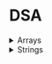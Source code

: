 # DSA

<details>
  <summary>Arrays</summary>
  
  | S.No. | Question                                                                                                                                          | Solution                                                                                       |
  |-------|---------------------------------------------------------------------------------------------------------------------------------------------------|------------------------------------------------------------------------------------------------|
  | 1     | [Peak Element](https://practice.geeksforgeeks.org/problems/peak-element/1)                                                                        | [PeakElement.cpp](PeakElement.cpp)                                                             |
  | 2     | [Find Minimum And Maximum Element In An Array](https://practice.geeksforgeeks.org/problems/find-minimum-and-maximum-element-in-an-array4428/1)    | [FindMinimumAndMaximumElementInAnArray.cpp](FindMinimumAndMaximumElementInAnArray.cpp)         |
  | 3     | [Reverse An Array](https://practice.geeksforgeeks.org/problems/reverse-an-array/0)                                                                | [ReverseAnArray.cpp](ReverseAnArray.cpp)                                                       |
  | 4     | [Sort The Array](https://practice.geeksforgeeks.org/problems/sort-the-array0055/1)                                                                | [SortTheArray.cpp](SortTheArray.cpp)                                                           |
  | 5     | [Kth Smallest Element](https://practice.geeksforgeeks.org/problems/kth-smallest-element5635/1)                                                    | [KthSmallestElement.cpp](KthSmallestElement.cpp)                                               |
  | 6     | [Find The Frequency](https://practice.geeksforgeeks.org/problems/find-the-frequency/1)                                                            | [FindTheFrequency.cpp](FindTheFrequency.cpp)                                                   |
  | 7     | [Sub array With Given Sum](https://practice.geeksforgeeks.org/problems/subarray-with-given-sum-1587115621/1)                                      | [SubarrayWithGivenSum.cpp](SubarrayWithGivenSum.cpp)                                           |
  | 8     | [Sort 0 1 2](https://practice.geeksforgeeks.org/problems/sort-an-array-of-0s-1s-and-2s4231/1)                                                     | [Sort012.cpp](Sort012.cpp)                                                                     |
  | 9     | [Move All Negative Elements To End]()                                                                                                             | [MoveAllNegativeElementsToEnd.cpp](MoveAllNegativeElementsToEnd.cpp)                           |
  | 10    | [Union Of Two Arrays](https://practice.geeksforgeeks.org/problems/union-of-two-arrays3538/1#)                                                     | [UnionOfTwoArrays.cpp](UnionOfTwoArrays.cpp)                                                   |
  | 16    | [Common Elements](https://practice.geeksforgeeks.org/problems/common-elements1132/1#)                                                             | [CommonElements.cpp](Array/CommonElements.cpp)                                                 |
  | 17    | [First Repeating Element](https://practice.geeksforgeeks.org/problems/first-repeating-element4018/1)                                              | [FirstRepeatingElement.cpp](Array/FirstRepeatingElement.cpp)                                   |
  | 18    | [Non-Repeating Element](https://practice.geeksforgeeks.org/problems/non-repeating-element3958/1)                                                  | [NonRepeatingElement.cpp](Array/NonRepeatingElement.cpp)                                       |
  | 19    | [Subarrays with equal 1s and 0s](https://practice.geeksforgeeks.org/problems/non-repeating-element3958/1)                                         | [SubarraysWithEqual1sAnd0s.cpp](Array/SubarraysWithEqual1sAnd0s.cpp)                           |
  | 20    | [Alternate positive and negative numbers](https://practice.geeksforgeeks.org/problems/array-of-alternate-ve-and-ve-nos1401/1#)                    | [AlternatePositiveAndNegativeNumbers.cpp](Array/AlternatePositiveAndNegativeNumbers.cpp)       |
  | 21    | [Subarray with 0 sum](https://practice.geeksforgeeks.org/problems/subarray-with-0-sum-1587115621/1#)                                              | [SubarrayWith0Sum.cpp](Array/SubarrayWith0Sum.cpp)                                             |
  | 22    | [Kadane's Algorithm](https://practice.geeksforgeeks.org/problems/kadanes-algorithm-1587115620/1#)                                                 | [KadaneaAlgorithm.cpp](Array/KadaneaAlgorithm.cpp)                                             |
  | 23    | [Factorials of large numbers](https://practice.geeksforgeeks.org/problems/factorials-of-large-numbers2508/1#)                                     | [FactorialsOfLargeNumbers.cpp](Array/FactorialsOfLargeNumbers.cpp)                             |
  | 24    | [Maximum Product Subarray](https://practice.geeksforgeeks.org/problems/maximum-product-subarray3604/1/#)                                          | [MaximumProductSubarray.cpp](Array/MaximumProductSubarray.cpp)                                 |
  | 25    | [Longest consecutive subsequence](https://practice.geeksforgeeks.org/problems/longest-consecutive-subsequence2449/1)                              | [LongestConsecutiveSubsequence.cpp](Array/LongestConsecutiveSubsequence.cpp)                   |
  | 26    | [Minimum element in a sorted and rotated array](https://practice.geeksforgeeks.org/problems/minimum-element-in-a-sorted-and-rotated-array3611/1#) | [MinimumElementInASortedAndRotatedArray.cpp](Array/MinimumElementInASortedAndRotatedArray.cpp) |
  | 27    | [Max sum in the configuration](https://practice.geeksforgeeks.org/problems/max-sum-in-the-configuration/1)                                        | [MaxSumInTheConfiguration.cpp](Array/MaxSumInTheConfiguration.cpp)                             |
  | 28    | [Minimum Platforms](https://practice.geeksforgeeks.org/problems/minimum-platforms-1587115620/1#)                                                  | [MinimumPlatforms.cpp](Array/MinimumPlatforms.cpp)                                             |
  | 29    | [Minimize the Heights II](https://practice.geeksforgeeks.org/problems/minimize-the-heights3351/1#)                                                | [MinimizeTheHeightsII.cpp](Array/MinimizeTheHeightsII.cpp)                                     |

  
</details>

<details>
  <summary>Strings</summary>
  
  | S.No. | Question                                                                                                 | Solution                                                                   |
  |-------|----------------------------------------------------------------------------------------------------------|----------------------------------------------------------------------------|
  | 1     | [Palindrome String](https://www.interviewbit.com/problems/palindrome-string/)                            | [PalindromeString.cpp](Strings/PalindromeString.cpp)                       |
  | 2     | [Vowel and Consonant Substrings!](https://www.interviewbit.com/problems/vowel-and-consonant-substrings/) | [VowelAndConsonantSubstrings.cpp](Strings/VowelAndConsonantSubstrings.cpp) |
  | 3     | [Remove Consecutive Characters](https://www.interviewbit.com/problems/remove-consecutive-characters/)    | [RemoveConsecutiveCharacters.cpp](Strings/RemoveConsecutiveCharacters.cpp) |
  | 4     | [Longest Common Prefix](https://www.interviewbit.com/problems/longest-common-prefix/)                    | [LongestCommonPrefix.cpp](Strings/LongestCommonPrefix.cpp)                 |
  | 5     | [Count And Say](https://www.interviewbit.com/problems/count-and-say/)                                    | [CountAndSay.cpp](Strings/CountAndSay.cpp)                                 |
  | 6     | [Length of Last Word](https://www.interviewbit.com/problems/length-of-last-word/)                        | [LengthofLastWord.cpp](Strings/LengthofLastWord.cpp)                       |
  | 7     | [Reverse the String](https://www.interviewbit.com/problems/reverse-the-string/)                          | [ReversetheString.cpp](Strings/ReversetheString.cpp)                       |
  | 8     | [Amazing Subarrays](https://www.interviewbit.com/problems/amazing-subarrays/)                            | [AmazingSubarrays.cpp](Strings/AmazingSubarrays.cpp)                       |
  | 9     | [Integer To Roman](https://www.interviewbit.com/problems/integer-to-roman/)                              | [IntegerToRoman.cpp](Strings/IntegerToRoman.cpp)                           |
  | 10    | [Roman To Integer](https://www.interviewbit.com/problems/roman-to-integer/)                              | [RomanToInteger.cpp](Strings/RomanToInteger.cpp)                           |
  
</details>
